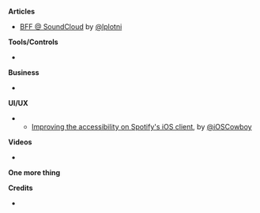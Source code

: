 **Articles**


* [BFF @ SoundCloud](https://www.thoughtworks.com/insights/blog/bff-soundcloud) by [@lplotni](http://twitter.com/lplotni)

**Tools/Controls**

* 

**Business**

* 


**UI/UX**

* * [Improving the accessibility on Spotify's iOS client](https://labs.spotify.com/2015/11/11/improving-the-accessibility-on-our-ios-client/), by [@iOSCowboy](http:s//twitter.com/iOSCowboy)


**Videos**

* 

**One more thing**


**Credits**

* 
